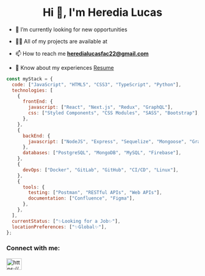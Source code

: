 <h1 align="center">Hi 👋, I'm Heredia Lucas</h1>

- 🔭 I’m currently looking for new opportunities

- 👨‍💻 All of my projects are available at 

- 📫 How to reach me **heredialucasfac22@gmail.com**

- 📄 Know about my experiences [Resume](https://drive.google.com/file/d/1HZbcY0AVaq6cNOz6lIion3jTH7TYg9hL/view?usp=drive_link)


```javascript
const myStack = {
  code: ["JavaScript", "HTML5", "CSS3", "TypeScript", "Python"],
  technologies: [
    {
      frontEnd: {
        javascript: ["React", "Next.js", "Redux", "GraphQL"],
        css: ["Styled Components", "CSS Modules", "SASS", "Bootstrap"],
      },
    },
    {
      backEnd: {
        javascript: ["NodeJS", "Express", "Sequelize", "Mongoose", "GraphQL"],
      },
      databases: ["PostgreSQL", "MongoDB", "MySQL", "Firebase"],
    },
    {
      devOps: ["Docker", "GitLab", "GitHub", "CI/CD", "Linux"],
    },
    {
      tools: {
        testing: ["Postman", "RESTful APIs", "Web APIs"],
        documentation: ["Confluence", "Figma"],
      },
    },
  ],
  currentStatus: ["✨Looking for a Job✨"],
  locationPreferences: ["✨Global✨"],
};
```

<h3 align="left">Connect with me:</h3>
<p align="left">
<a href="https://www.linkedin.com/in/heredialucasfran/" target="_blank"><img align="center" src="https://raw.githubusercontent.com/rahuldkjain/github-profile-readme-generator/master/src/images/icons/Social/linked-in-alt.svg" alt="https://www.linkedin.com/in/heredialucasfran/" height="30" width="40" /></a>
</p>
